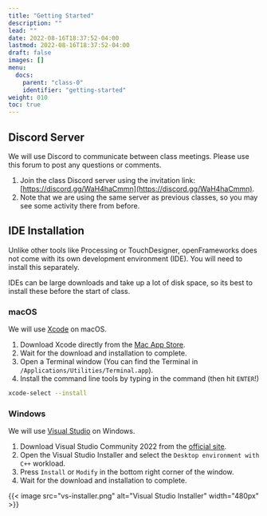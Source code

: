 ```yaml
---
title: "Getting Started"
description: ""
lead: ""
date: 2022-08-16T18:37:52-04:00
lastmod: 2022-08-16T18:37:52-04:00
draft: false
images: []
menu:
  docs:
    parent: "class-0"
    identifier: "getting-started"
weight: 010
toc: true
---
```


## Discord Server

We will use Discord to communicate between class meetings. Please use this forum to post any questions or comments.

1. Join the class Discord server using the invitation link: [https://discord.gg/WaH4haCmmn](https://discord.gg/WaH4haCmmn).
1. Note that we are using the same server as previous classes, so you may see some activity there from before.

## IDE Installation

Unlike other tools like Processing or TouchDesigner, openFrameworks does not come with its own development environment (IDE). You will need to install this separately.

IDEs can be large downloads and take up a lot of disk space, so its best to install these before the start of class.

### macOS

We will use [Xcode](https://developer.apple.com/xcode/) on macOS.

1. Download Xcode directly from the [Mac App Store](https://apps.apple.com/ca/app/xcode/id497799835?mt=12).
1. Wait for the download and installation to complete.
1. Open a Terminal window (You can find the Terminal in `/Applications/Utilities/Terminal.app`).
1. Install the command line tools by typing in the command (then hit `ENTER`!)

```bash
xcode-select --install
```

### Windows

We will use [Visual Studio](https://visualstudio.microsoft.com/) on Windows.

1. Download Visual Studio Community 2022 from the [official site](https://visualstudio.microsoft.com/).
1. Open the Visual Studio Installer and select the `Desktop environment with C++` workload.
1. Press `Install` or `Modify` in the bottom right corner of the window.
1. Wait for the download and installation to complete.

{{< image src="vs-installer.png" alt="Visual Studio Installer" width="480px" >}}
